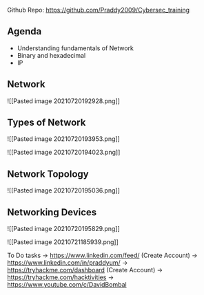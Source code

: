 Github Repo: https://github.com/Praddy2009/Cybersec_training


## Agenda
- Understanding fundamentals of Network 
- Binary and hexadecimal
- IP 

## Network

![[Pasted image 20210720192928.png]]

## Types of Network

![[Pasted image 20210720193953.png]]

![[Pasted image 20210720194023.png]]

## Network Topology

![[Pasted image 20210720195036.png]]

## Networking Devices

![[Pasted image 20210720195829.png]]

![[Pasted image 20210721185939.png]]


To Do tasks
-> https://www.linkedin.com/feed/ (Create Account)
-> https://www.linkedin.com/in/praddyum/
-> https://tryhackme.com/dashboard (Create Account)
-> https://tryhackme.com/hacktivities 
-> https://www.youtube.com/c/DavidBombal



